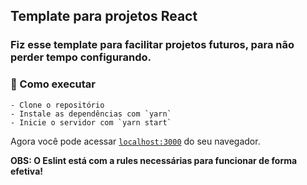 ## Template para projetos React
### **Fiz esse template para facilitar projetos futuros, para não perder tempo configurando.**

### 🚀 Como executar
```
- Clone o repositório
- Instale as dependências com `yarn`
- Inicie o servidor com `yarn start`
```
  
Agora você pode acessar [`localhost:3000`](http://localhost:3000) do seu navegador.

**OBS: O Eslint está com a rules necessárias para funcionar de forma efetiva!**

